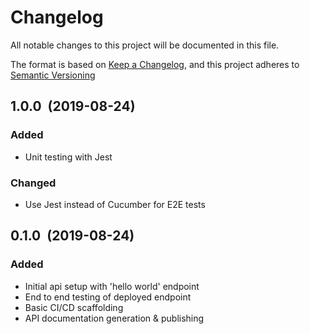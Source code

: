 # Changelog

All notable changes to this project will be documented in this file.

The format is based on [Keep a Changelog](http://keepachangelog.com/en/1.0.0/), and this project adheres to [Semantic Versioning](http://semver.org/spec/v2.0.0.html)

## 1.0.0&nbsp;&nbsp;(2019-08-24)

### Added

- Unit testing with Jest

### Changed

- Use Jest instead of Cucumber for E2E tests

## 0.1.0&nbsp;&nbsp;(2019-08-24)

### Added

- Initial api setup with 'hello world' endpoint
- End to end testing of deployed endpoint
- Basic CI/CD scaffolding
- API documentation generation & publishing
